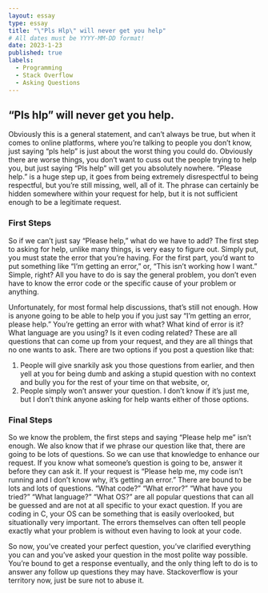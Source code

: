 ```yaml
---
layout: essay
type: essay
title: "\"Pls Hlp\" will never get you help"
# All dates must be YYYY-MM-DD format!
date: 2023-1-23
published: true
labels:
  - Programming
  - Stack Overflow
  - Asking Questions
---
```


## “Pls hlp” will never get you help.

Obviously this is a general statement, and can’t always be true, but when it comes to online platforms, where you’re talking to people you don’t know, 
just saying “pls help” is just about the worst thing you could do. Obviously there are worse things, you don’t want to cuss out the people trying to help you,
but just saying “Pls help” will get you absolutely nowhere. “Please help.” is a huge step up, it goes from being extremely disrespectful to being respectful, 
but you’re still missing, well, all of it. The phrase can certainly be hidden somewhere within your request for help, but it is not sufficient enough to be a 
legitimate request.

### First Steps

So if we can’t just say “Please help,” what do we have to add? The first step to asking for help, unlike many things, is very easy to figure out. 
Simply put, you must state the error that you’re having. For the first part, you’d want to put something like “I’m getting an error,” or, “This isn’t working how I want.”
Simple, right? All you have to do is say the general problem, you don’t even have to know the error code or the specific cause of your problem or anything. 

Unfortunately, for most formal help discussions, that’s still not enough. How is anyone going to be able to help you if you just say “I’m getting an error, please help.” 
You’re getting an error with what?  What kind of error is it? What language are you using? Is it even coding related? These are all questions that can come up from your 
request, and they are all things that no one wants to ask. There are two options if you post a question like that: 
1. People will give snarkily ask you those questions from earlier, and then yell at you for being dumb and asking a stupid question with no context and bully you 
for the rest of your time on that website, or, 
2. People simply won’t answer your question.
I don’t know if it’s just me, but I don’t think anyone asking for help wants either of those options. 

### Final Steps

So we know the problem, the first steps and saying “Please help me” isn’t enough. We also know that if we phrase our question like that,
there are going to be lots of questions. So we can use that knowledge to enhance our request. If you know what someone’s question is going to be, 
answer it before they can ask it. If your request is “Please help me, my code isn’t running and I don’t know why, it’s getting an error.” There are bound to be lots 
and lots of questions. “What code?” “What error?” “What have you tried?” “What language?” “What OS?” are all popular questions that can all be guessed and are not at all
specific to your exact question. If you are coding in C, your OS can be something that is easily overlooked, but situationally very important. The errors themselves can 
often tell people exactly what your problem is without even having to look at your code.

So now, you’ve created your perfect question, you’ve clarified everything you can and you’ve asked your question in the most polite way possible. 
You’re bound to get a response eventually, and the only thing left to do is to answer any follow up questions they may have. Stackoverflow is your territory now, 
just be sure not to abuse it. 
	

